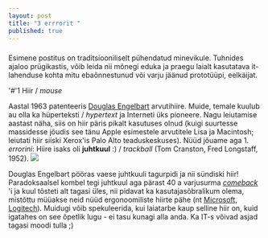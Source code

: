 ```yaml
---
layout: post
title: "3 errrorit "
published: true
---
```




###
Esimene postitus on traditsiooniliselt pühendatud minevikule. Tuhnides ajaloo prügikastis, võib leida nii mõnegi eduka ja praegu laialt kasutatava it-lahenduse kohta mitu ebaõnnestunud või varju jäänud prototüüpi, eelkäijat. 

'#'1 Hiir / _mouse_

Aastal 1963 patenteeris [Douglas Engelbart](https://en.wikipedia.org/wiki/Douglas_Engelbart) arvutihiire. Muide, temale kuulub au olla ka hüperteksti / _hypertext_ ja Interneti üks pioneere. Nagu leiutamise aastast näha, siis on hiir päris pikalt kasutuses olnud (kuigi suurtesse massidesse jõudis see tänu Apple esimestele arvutitele Lisa ja Macintosh; leiutati hiir siiski Xerox'is Palo Alto teaduskeskuses). Nüüd jõuame aga 1. _errorini_: Hiire isaks oli **juhtkuul** :) / _trackball_ (Tom Cranston, Fred Longstaff, 1952).
![]({{site.baseurl}}/http://files.umwblogs.org/blogs.dir/5261/files/2011/02/fp6000_trackball.jpg)


Douglas Engelbart pööras vaese juhtkuuli tagurpidi ja nii sündiski hiir! Paradoksaalsel kombel tegi juhtkuul aga pärast 40 a varjusurma [_comeback_](http://news.investors.com/technology/020601-347092-mouse-predecessor-could-be-making-a-comeback-trackballs-have-ergonomic-advantages-and-new-models-tout-new-level-of-precision.htm) 'i ja kuul tõsteti alt tagasi üles, nii pidavat ka kasutajasõbralikum olema, mistõttu müüakse neid nüüd ergonoomiliste hiirte pähe (nt [Microsoft](http://www.trackballmouse.org/microsoft-trackball-explorer/), [Logitech](http://www.logitech.com/en-ca/mice-pointers/trackballs)). Muidugi võib spekuleerida, kui laiatarbe kaup selline hiir on, kuid igatahes on see õpetlik lugu - ei tasu kunagi alla anda. Ka IT-s võivad asjad tagasi moodi tulla ;)
